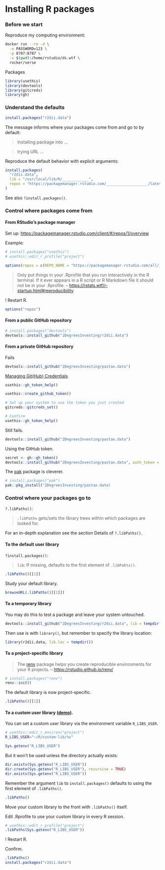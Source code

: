 
# Installing R packages

### Before we start

Reproduce my computing environment:

``` bash
docker run --rm -d \
  -e PASSWORD=123 \
  -p 8787:8787 \
  -v $(pwd):/home/rstudio/ds.wtf \
  rocker/verse
```

Packages

``` r
library(usethis)
library(devtools)
library(gitcreds)
library(gh)
```

### Understand the defaults

``` r
install.packages("r2dii.data")
```

The message informs where your packages come from and go to by default:

> Installing package into …

> trying URL …

Reproduce the default behavior with explicit arguments:

``` r
install.packages(
  "r2dii.data", 
  lib = "/usr/local/lib/R/____________", 
  repos = "https://packagemanager.rstudio.com/___________________/latest"
)
```

See also `?install.packages()`.

### Control where packages come from

#### From RStudio’s package manager

Set up: <https://packagemanager.rstudio.com/client/#/repos/1/overview>

Example:

``` r
# install.packages("usethis")
# usethis::edit_r_profile("project")

options(repos = c(REPO_NAME = "https://packagemanager.rstudio.com/all/__linux__/focal/latest"))
```

> Only put things in your .Rprofile that you run interactively in the R
> terminal. If it ever appears in a R script or R Markdown file it
> should not be in your .Rprofile. –
> <https://rstats.wtf/r-startup.html#reproducibility>

! Restart R.

``` r
options("repos")
```

#### From a public GitHub repository

``` r
# install.packages("devtools")
devtools::install_github("2DegreesInvesting/r2dii.data")
```

#### From a private GitHub repository

Fails

``` r
devtools::install_github("2DegreesInvesting/pastax.data")
```

[Managing Git(Hub)
Credentials](https://usethis.r-lib.org/articles/git-credentials.html)

``` r
usethis::gh_token_help()

usethis::create_github_token()

# Set up your system to use the token you just created
gitcreds::gitcreds_set()

# Confirm
usethis::gh_token_help()
```

Still fails.

``` r
devtools::install_github("2DegreesInvesting/pastax.data")
```

Using the GitHub token.

``` r
secret <- gh::gh_token()
devtools::install_github("2DegreesInvesting/pastax.data", auth_token = secret)
```

The [pak](https://pak.r-lib.org/) package is cleverer.

``` r
# install.packages("pak")
pak::pkg_install("2DegreesInvesting/pastax.data)
```

### Control where your packages go to

`?.libPaths()`:

> `.libPaths` gets/sets the library trees within which packages are
> looked for.

For an in-depth explanation see the section Details of `?.libPaths()`.

#### To the default user library

`?install.packages()`:

> `lib`: If missing, defaults to the first element of `.libPahts()`.

``` r
.libPaths()[[1]]
```

Study your default library.

``` r
browseURL(.libPaths()[[1]])
```

#### To a temporary library

You may do this to test a package and leave your system untouched.

``` r
devtools::install_github("2DegreesInvesting/r2dii.data", lib = tempdir())
```

Then use is with `library()`, but remember to specify the library
location:

``` r
library(r2dii.data, lib.loc = tempdir())
```

#### To a project-specific library

> The [renv](https://rstudio.github.io/renv/) package helps you create
> reproducible environments for your R projects. –
> <https://rstudio.github.io/renv/>

``` r
# install.packages("renv")
renv::init()
```

The default library is now project-specific.

``` r
.libPaths()[[1]]
```

#### To a custom user library ([demo](https://youtu.be/sbp5Q8niTho)).

You can set a custom user library via the environment variable
`R_LIBS_USER`.

``` bash
# usethis::edit_r_environ("project")
R_LIBS_USER="~/R/custom-lib/%v"
```

``` r
Sys.getenv("R_LIBS_USER")
```

But it won’t be used unless the directory actually exists:

``` r
dir.exists(Sys.getenv("R_LIBS_USER"))
dir.create(Sys.getenv("R_LIBS_USER"), recursive = TRUE)
dir.exists(Sys.getenv("R_LIBS_USER"))
```

Remember the argument `lib` to `install.packages()` defaults to using
the first element of `.libPaths()`.

``` r
.libPaths()
```

Move your custom library to the front with `.libPaths()` itself.

Edit .Rprofile to use your custom library in every R session.

``` r
# usethis::edit_r_profile("project")
.libPaths(Sys.getenv("R_LIBS_USER"))
```

! Restart R.

Confirm.

``` r
.libPaths()
install.packages("r2dii.data")
```
